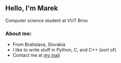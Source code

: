 ## Hello, I'm Marek
Computer science student at VUT Brno
### About me:
- From Bratislava, Slovakia
- I like to write stuff in Python, C, and C++ (sort of)
- Contact me at [my mail](mailto:marekuzel1@gmail.com?subject=[GitHub])

